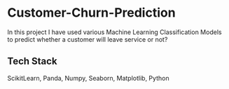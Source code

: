 # Customer-Churn-Prediction
In this project I have used various Machine Learning Classification Models to predict whether a customer will leave service or not? 

## Tech Stack
ScikitLearn, 
Panda, 
Numpy,
Seaborn,
Matplotlib,
Python
